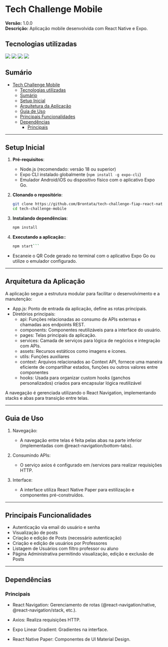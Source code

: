 # Tech Challenge Mobile

**Versão:** 1.0.0  
**Descrição:** Aplicação mobile desenvolvida com React Native e Expo.

## Tecnologias utilizadas

<img src="https://img.shields.io/badge/Node%20js-339933?style=for-the-badge&logo=nodedotjs&logoColor=white" /> <img src="https://img.shields.io/badge/Expo-1B1F23?style=for-the-badge&logo=expo&logoColor=white" /> <img src="https://img.shields.io/badge/React_Native-20232A?style=for-the-badge&logo=react&logoColor=61DAFB" /> <img src="https://img.shields.io/badge/axios-671ddf?&style=for-the-badge&logo=axios&logoColor=white"    />

## Sumário

- [Tech Challenge Mobile](#tech-challenge-mobile)
  - [Tecnologias utilizadas](#tecnologias-utilizadas)
  - [Sumário](#sumário)
  - [Setup Inicial](#setup-inicial)
  - [Arquitetura da Aplicação](#arquitetura-da-aplicação)
  - [Guia de Uso](#guia-de-uso)
  - [Principais Funcionalidades](#principais-funcionalidades)
  - [Dependências](#dependências)
    - [Principais](#principais)

---

## Setup Inicial

1. **Pré-requisitos**:
   - Node.js (recomendado: versão 18 ou superior)
   - Expo CLI instalado globalmente (`npm install -g expo-cli`)
   - Emulador Android/iOS ou dispositivo físico com o aplicativo Expo Go.

2. **Clonando o repositório**:
   ```bash
   git clone https://github.com/Brontata/tech-challenge-fiap-react-native.git
   cd tech-challenge-mobile

3. **Instalando dependências**:
    ```bash
    npm install

3. **Executando a aplicação:**:
    ```bash
    npm start```

 - Escaneie o QR Code gerado no terminal com o aplicativo Expo Go ou utilize o emulador configurado.

---
## Arquitetura da Aplicação
A aplicação segue a estrutura modular para facilitar o desenvolvimento e a manutenção:

 - App.js: Ponto de entrada da aplicação, define as rotas principais.
 - Diretórios principais:
    - api: Funções relacionadas ao consumo de APIs externas e chamadas aos endpoints REST.
    - components: Componentes reutilizáveis para a interface do usuário.
    - pages: Telas principais da aplicação.
    - services: Camada de serviços para lógica de negócios e integração com APIs.
    - assets: Recursos estáticos como imagens e ícones.
    - utils: Funções auxiliares
    - context: Arquivos relacionados ao Context API, fornece uma maneira eficiente de compartilhar estados, funções ou outros valores entre componentes 
    - hooks: Usada para organizar custom hooks (ganchos personalizados) criados para encapsular lógica reutilizável

A navegação é gerenciada utilizando o React Navigation, implementando stacks e abas para transição entre telas.

___

## Guia de Uso

1. Navegação:

    - A navegação entre telas é feita pelas abas na parte inferior (implementadas com @react-navigation/bottom-tabs).

2. Consumindo APIs:

    - O serviço axios é configurado em /services para realizar requisições HTTP.

3. Interface:

    - A interface utiliza React Native Paper para estilização e componentes pré-construídos.

---
## Principais Funcionalidades
   - Autenticação via email do usuário e senha
   - Visualização de posts
   - Criação e edição de Posts (necessário autenticação)
   - Criação e edição de usuários por Professores
   - Listagem de Usuários com filtro professor ou aluno
   - Página Administrativa permitindo visualização, edição e exclusão de Posts
---

## Dependências

### Principais

- React Navigation: Gerenciamento de rotas (@react-navigation/native, @react-navigation/stack, etc.).

- Axios: Realiza requisições HTTP.

- Expo Linear Gradient: Gradientes na interface.

- React Native Paper: Componentes de UI Material Design.


